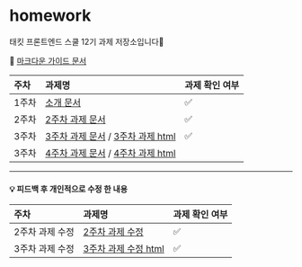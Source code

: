 # homework

태킷 프론트엔드 스쿨 12기 과제 저장소입니다🙌

🙌 [마크다운 가이드 문서](./md/markdown-guide.md)

| 주차  | 과제명                                                                                                      | 과제 확인 여부 |
| :---- | :---------------------------------------------------------------------------------------------------------- | :------------- |
| 1주차 | [소개 문서](./md/about-me.md)                                                                               | ✅             |
| 2주차 | [2주차 과제 문서](./md/avatars.md)                                                                          | ✅             |
| 3주차 | [3주차 과제 문서](./md/login.md) / [3주차 과제 html](https://dnqls9875.github.io/homework/login/login.html) | ✅             |
| 3주차 | [4주차 과제 문서](./md/apple.md) / [4주차 과제 html](https://dnqls9875.github.io/homework/apple/apple.html) |                |

<hr>

#### 💡 피드백 후 개인적으로 수정 한 내용

| 주차            | 과제명                                                                               | 과제 확인 여부 |
| :-------------- | :----------------------------------------------------------------------------------- | :------------- |
| 2주차 과제 수정 | [2주차 과제 수정](./md/avatars-modify.md)                                            | ✅             |
| 3주차 과제 수정 | [3주차 과제 수정 html](https://dnqls9875.github.io/homework/login/login-rework.html) | ✅             |
